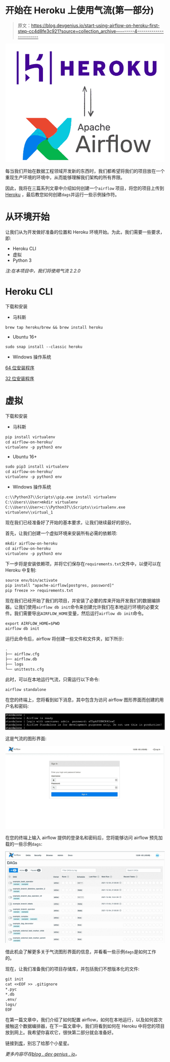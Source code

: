 # 开始在 Heroku 上使用气流(第一部分)

> 原文：<https://blog.devgenius.io/start-using-airflow-on-heroku-first-step-cc4d8fe3c921?source=collection_archive---------4----------------------->

![](img/80caa492b213825dc58dd44baa2732c8.png)

每当我们开始在数据工程领域开发新的东西时，我们都希望将我们的项目放在一个重现生产环境的环境中，从而能够理解我们架构的所有界限。

因此，我将在三篇系列文章中介绍如何创建一个`airflow` 项目，将您的项目上传到 [Heroku](https://www.heroku.com/) ，最后教您如何创建`dags`并运行一些示例操作符。

# 从环境开始

让我们从为开发做好准备的位置和 Heroku 环境开始。为此，我们需要一些要求，即:

*   Heroku CLI
*   虚拟
*   Python 3

*注:在本项目中，我们将使用气流 2.2.0*

# Heroku CLI

下载和安装

*   马科斯

```
brew tap heroku/brew && brew install heroku
```

*   Ubuntu 16+

```
sudo snap install --classic heroku
```

*   Windows 操作系统

[64 位安装程序](https://cli-assets.heroku.com/heroku-x64.exe)

[32 位安装程序](https://cli-assets.heroku.com/heroku-x86.exe)

# 虚拟

下载和安装

*   马科斯

```
pip install virtualenv
cd airflow-on-heroku/
virtualenv -p python3 env
```

*   Ubuntu 16+

```
sudo pip3 install virtualenv
cd airflow-on-heroku/
virtualenv -p python3 env
```

*   Windows 操作系统

```
c:\\Python37\\Scripts\\pip.exe install virtualenv
C:\\Users\\User>mkdir virtualenv
C:\\Users\\User>c:\\Python37\\Scripts\\virtualenv.exe virtualenv\\virtual_1
```

现在我们已经准备好了开始的基本要求，让我们继续最好的部分。

首先，让我们创建一个虚拟环境来安装所有必需的依赖项:

```
mkdir airflow-on-heroku
cd airflow-on-heroku
virtualenv -p python3 env
```

下一步将是安装依赖项，并将它们保存在`requirements.txt`文件中，以便可以在 Heroku 中复制:

```
source env/bin/activate
pip install "apache-airflow[postgres, password]"
pip freeze >> requirements.txt
```

现在我们已经开始了我们的项目，并安装了必要的库来开始开发我们的数据编排器。让我们使用`airflow db init`命令来创建允许我们在本地运行环境的必要文件。我们需要导出`AIRFLOW_HOME`变量，然后运行`airflow db init`命令。

```
export AIRFLOW_HOME=$PWD
airflow db init
```

运行此命令后，airflow 将创建一些文件和文件夹，如下所示:

```
.
├── airflow.cfg
├── airflow.db
├── logs
└── unittests.cfg
```

此时，可以在本地运行气流，只需运行以下命令:

```
airflow standalone
```

在您的终端上，您将看到如下消息，其中包含为访问 airflow 图形界面而创建的用户名和密码:

![](img/2b145ebeb2a441d92080e4f161f7c6fd.png)

这是气流的图形界面:

![](img/c36ba05bfd941bd3974ef23dba0ebe16.png)

在您的终端上输入 airflow 提供的登录名和密码后，您将能够访问 airflow 预先加载的一些示例`dags`:

![](img/90829eec4a2f5fb4479cfedd6246c0cf.png)

借此机会了解更多关于气流图形界面的信息，并看看一些示例`dags`是如何工作的。

现在，让我们准备我们的项目存储库，并包括我们不想版本化的文件:

```
git init
cat <<EOF >> .gitignore
*.pyc
*.db
.env/
logs/
EOF
```

在第一篇文章中，我们介绍了如何配置 airflow，如何在本地运行，以及如何首次接触这个数据编排器，在下一篇文章中，我们将看到如何在 Heroku 中将您的项目放到网上。我希望你喜欢它，很快第二部分就会准备好。

链接到[库](https://github.com/lucasfonmiranda/run-airflow-on-heroku)，别忘了给那个小星星。

*更多内容尽在*[*blog . dev genius . io*](http://blog.devgenius.io)*。*